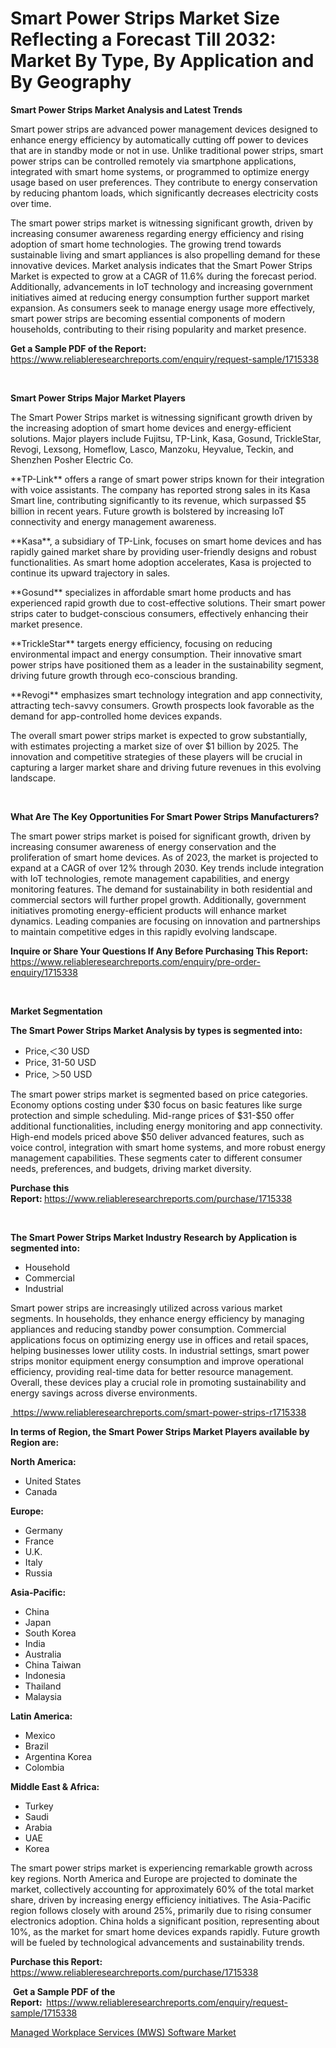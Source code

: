 <p><h1>Smart Power Strips Market Size Reflecting a Forecast Till 2032: Market By Type, By Application and By Geography</h1></p><p><strong>Smart Power Strips Market Analysis and Latest Trends</strong></p>
<p><p>Smart power strips are advanced power management devices designed to enhance energy efficiency by automatically cutting off power to devices that are in standby mode or not in use. Unlike traditional power strips, smart power strips can be controlled remotely via smartphone applications, integrated with smart home systems, or programmed to optimize energy usage based on user preferences. They contribute to energy conservation by reducing phantom loads, which significantly decreases electricity costs over time.</p><p>The smart power strips market is witnessing significant growth, driven by increasing consumer awareness regarding energy efficiency and rising adoption of smart home technologies. The growing trend towards sustainable living and smart appliances is also propelling demand for these innovative devices. Market analysis indicates that the Smart Power Strips Market is expected to grow at a CAGR of 11.6% during the forecast period. Additionally, advancements in IoT technology and increasing government initiatives aimed at reducing energy consumption further support market expansion. As consumers seek to manage energy usage more effectively, smart power strips are becoming essential components of modern households, contributing to their rising popularity and market presence.</p></p>
<p><strong>Get a Sample PDF of the Report:&nbsp;</strong> <a href="https://www.reliableresearchreports.com/enquiry/request-sample/1715338?utm_campaign=2395&utm_medium=2&utm_source=Github&utm_content=ia&utm_term=28032025&utm_id=smart-power-strips">https://www.reliableresearchreports.com/enquiry/request-sample/1715338</a></p>
<p>&nbsp;</p>
<p><strong>Smart Power Strips Major Market Players</strong></p>
<p><p>The Smart Power Strips market is witnessing significant growth driven by the increasing adoption of smart home devices and energy-efficient solutions. Major players include Fujitsu, TP-Link, Kasa, Gosund, TrickleStar, Revogi, Lexsong, Homeflow, Lasco, Manzoku, Heyvalue, Teckin, and Shenzhen Posher Electric Co.</p><p>**TP-Link** offers a range of smart power strips known for their integration with voice assistants. The company has reported strong sales in its Kasa Smart line, contributing significantly to its revenue, which surpassed $5 billion in recent years. Future growth is bolstered by increasing IoT connectivity and energy management awareness.</p><p>**Kasa**, a subsidiary of TP-Link, focuses on smart home devices and has rapidly gained market share by providing user-friendly designs and robust functionalities. As smart home adoption accelerates, Kasa is projected to continue its upward trajectory in sales.</p><p>**Gosund** specializes in affordable smart home products and has experienced rapid growth due to cost-effective solutions. Their smart power strips cater to budget-conscious consumers, effectively enhancing their market presence.</p><p>**TrickleStar** targets energy efficiency, focusing on reducing environmental impact and energy consumption. Their innovative smart power strips have positioned them as a leader in the sustainability segment, driving future growth through eco-conscious branding.</p><p>**Revogi** emphasizes smart technology integration and app connectivity, attracting tech-savvy consumers. Growth prospects look favorable as the demand for app-controlled home devices expands.</p><p>The overall smart power strips market is expected to grow substantially, with estimates projecting a market size of over $1 billion by 2025. The innovation and competitive strategies of these players will be crucial in capturing a larger market share and driving future revenues in this evolving landscape.</p></p>
<p>&nbsp;</p>
<p><strong>What Are The Key Opportunities For Smart Power Strips Manufacturers?</strong></p>
<p><p>The smart power strips market is poised for significant growth, driven by increasing consumer awareness of energy conservation and the proliferation of smart home devices. As of 2023, the market is projected to expand at a CAGR of over 12% through 2030. Key trends include integration with IoT technologies, remote management capabilities, and energy monitoring features. The demand for sustainability in both residential and commercial sectors will further propel growth. Additionally, government initiatives promoting energy-efficient products will enhance market dynamics. Leading companies are focusing on innovation and partnerships to maintain competitive edges in this rapidly evolving landscape.</p></p>
<p><strong>Inquire or Share Your Questions If Any Before Purchasing This Report:</strong> <a href="https://www.reliableresearchreports.com/enquiry/pre-order-enquiry/1715338?utm_campaign=2395&utm_medium=2&utm_source=Github&utm_content=ia&utm_term=28032025&utm_id=smart-power-strips">https://www.reliableresearchreports.com/enquiry/pre-order-enquiry/1715338</a></p>
<p>&nbsp;</p>
<p><strong>Market Segmentation</strong></p>
<p><strong>The Smart Power Strips Market Analysis by types is segmented into:</strong></p>
<p><ul><li>Price,＜30 USD</li><li>Price, 31-50 USD</li><li>Price, ＞50 USD</li></ul></p>
<p><p>The smart power strips market is segmented based on price categories. Economy options costing under $30 focus on basic features like surge protection and simple scheduling. Mid-range prices of $31-$50 offer additional functionalities, including energy monitoring and app connectivity. High-end models priced above $50 deliver advanced features, such as voice control, integration with smart home systems, and more robust energy management capabilities. These segments cater to different consumer needs, preferences, and budgets, driving market diversity.</p></p>
<p><strong>Purchase this Report:&nbsp;</strong><a href="https://www.reliableresearchreports.com/purchase/1715338?utm_campaign=2395&utm_medium=2&utm_source=Github&utm_content=ia&utm_term=28032025&utm_id=smart-power-strips">https://www.reliableresearchreports.com/purchase/1715338</a></p>
<p>&nbsp;</p>
<p><strong>The Smart Power Strips Market Industry Research by Application is segmented into:</strong></p>
<p><ul><li>Household</li><li>Commercial</li><li>Industrial</li></ul></p>
<p><p>Smart power strips are increasingly utilized across various market segments. In households, they enhance energy efficiency by managing appliances and reducing standby power consumption. Commercial applications focus on optimizing energy use in offices and retail spaces, helping businesses lower utility costs. In industrial settings, smart power strips monitor equipment energy consumption and improve operational efficiency, providing real-time data for better resource management. Overall, these devices play a crucial role in promoting sustainability and energy savings across diverse environments.</p></p>
<p><a href="https://www.reliableresearchreports.com/smart-power-strips-r1715338?utm_campaign=2395&utm_medium=2&utm_source=Github&utm_content=ia&utm_term=28032025&utm_id=smart-power-strips">&nbsp;https://www.reliableresearchreports.com/smart-power-strips-r1715338</a></p>
<p><strong>In terms of Region, the Smart Power Strips Market Players available by Region are:</strong></p>
<p>
    <p> <strong> North America: </strong>
        <ul>
            <li>United States</li>
            <li>Canada</li>
        </ul>
        </p> 
    <p> <strong> Europe: </strong>
        <ul>
            <li>Germany</li>
            <li>France</li>
            <li>U.K.</li>
            <li>Italy</li>
            <li>Russia</li>
        </ul>
        </p> 
    <p> <strong> Asia-Pacific: </strong>
        <ul>
            <li>China</li>
            <li>Japan</li>
            <li>South Korea</li>
            <li>India</li>
            <li>Australia</li>
            <li>China Taiwan</li>
            <li>Indonesia</li>
            <li>Thailand</li>
            <li>Malaysia</li>
        </ul>
        </p> 
    <p> <strong> Latin America: </strong>
        <ul>
            <li>Mexico</li>
            <li>Brazil</li>
            <li>Argentina Korea</li>
            <li>Colombia</li>
        </ul>
        </p> 
    <p> <strong> Middle East & Africa: </strong>
        <ul>
            <li>Turkey</li>
            <li>Saudi</li>
            <li>Arabia</li>
            <li>UAE</li>
            <li>Korea</li>
        </ul>
    </p>
    </p>
<p><p>The smart power strips market is experiencing remarkable growth across key regions. North America and Europe are projected to dominate the market, collectively accounting for approximately 60% of the total market share, driven by increasing energy efficiency initiatives. The Asia-Pacific region follows closely with around 25%, primarily due to rising consumer electronics adoption. China holds a significant position, representing about 10%, as the market for smart home devices expands rapidly. Future growth will be fueled by technological advancements and sustainability trends.</p></p>
<p><strong>Purchase this Report: </strong><a href="https://www.reliableresearchreports.com/purchase/1715338?utm_campaign=2395&utm_medium=2&utm_source=Github&utm_content=ia&utm_term=28032025&utm_id=smart-power-strips">https://www.reliableresearchreports.com/purchase/1715338</a></p>
<p>&nbsp;<strong>Get a Sample PDF of the Report:&nbsp;&nbsp;</strong><a href="https://www.reliableresearchreports.com/enquiry/request-sample/1715338?utm_campaign=2395&utm_medium=2&utm_source=Github&utm_content=ia&utm_term=28032025&utm_id=smart-power-strips">https://www.reliableresearchreports.com/enquiry/request-sample/1715338</a></p>
<p><strong></strong></p>
<p><p><a href="https://github.com/NargisHussain75/Market-Research-Report-List-2/blob/main/managed-workplace-services-mws-software-market.md?utm_campaign=2395&utm_medium=2&utm_source=Github&utm_content=ia&utm_term=28032025&utm_id=smart-power-strips">Managed Workplace Services (MWS) Software Market</a></p></p>